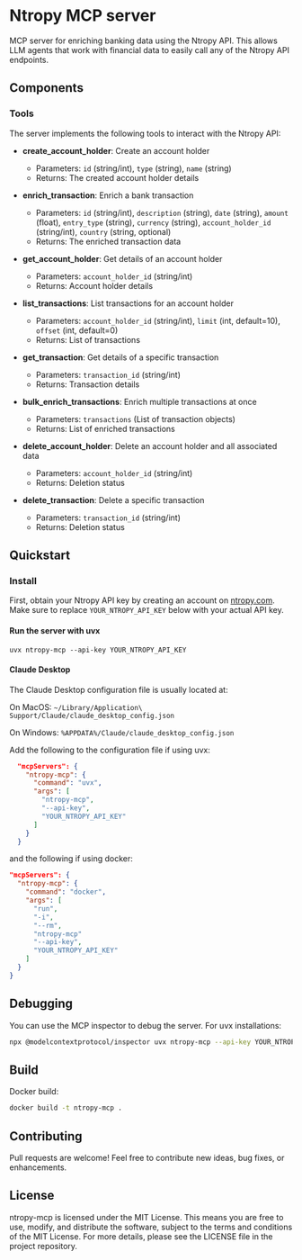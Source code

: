 # Ntropy MCP server

MCP server for enriching banking data using the Ntropy API. This allows LLM agents that work with financial data to easily call any of the Ntropy API endpoints.

## Components

### Tools

The server implements the following tools to interact with the Ntropy API:

- **create_account_holder**: Create an account holder
  - Parameters: `id` (string/int), `type` (string), `name` (string)
  - Returns: The created account holder details

- **enrich_transaction**: Enrich a bank transaction
  - Parameters: `id` (string/int), `description` (string), `date` (string), `amount` (float), `entry_type` (string), `currency` (string), `account_holder_id` (string/int), `country` (string, optional)
  - Returns: The enriched transaction data

- **get_account_holder**: Get details of an account holder
  - Parameters: `account_holder_id` (string/int)
  - Returns: Account holder details

- **list_transactions**: List transactions for an account holder
  - Parameters: `account_holder_id` (string/int), `limit` (int, default=10), `offset` (int, default=0)
  - Returns: List of transactions

- **get_transaction**: Get details of a specific transaction
  - Parameters: `transaction_id` (string/int)
  - Returns: Transaction details

- **bulk_enrich_transactions**: Enrich multiple transactions at once
  - Parameters: `transactions` (List of transaction objects)
  - Returns: List of enriched transactions

- **delete_account_holder**: Delete an account holder and all associated data
  - Parameters: `account_holder_id` (string/int)
  - Returns: Deletion status

- **delete_transaction**: Delete a specific transaction
  - Parameters: `transaction_id` (string/int)
  - Returns: Deletion status

## Quickstart

### Install

First, obtain your Ntropy API key by creating an account on [ntropy.com](https://ntropy.com). Make sure to replace `YOUR_NTROPY_API_KEY` below with your actual API key.

#### Run the server with uvx

```
uvx ntropy-mcp --api-key YOUR_NTROPY_API_KEY
```

#### Claude Desktop

The Claude Desktop configuration file is usually located at:

On MacOS: `~/Library/Application\ Support/Claude/claude_desktop_config.json`

On Windows: `%APPDATA%/Claude/claude_desktop_config.json`

Add the following to the configuration file if using uvx:

```json
  "mcpServers": {
    "ntropy-mcp": {
      "command": "uvx",
      "args": [
        "ntropy-mcp",
        "--api-key",
        "YOUR_NTROPY_API_KEY"
      ]
    }
  }
 ```

and the following if using docker:

```json
"mcpServers": {
  "ntropy-mcp": {
    "command": "docker",
    "args": [
      "run",
      "-i",
      "--rm",
      "ntropy-mcp"
      "--api-key",
      "YOUR_NTROPY_API_KEY"
    ]
  }
}
```

## Debugging

You can use the MCP inspector to debug the server. For uvx installations:

```bash
npx @modelcontextprotocol/inspector uvx ntropy-mcp --api-key YOUR_NTROPY_API_KEY
```

## Build

Docker build:

```bash
docker build -t ntropy-mcp .
```

## Contributing

Pull requests are welcome! Feel free to contribute new ideas, bug fixes, or enhancements.

## License

ntropy-mcp is licensed under the MIT License. This means you are free to use, modify, and distribute the software, subject to the terms and conditions of the MIT License. For more details, please see the LICENSE file in the project repository.
